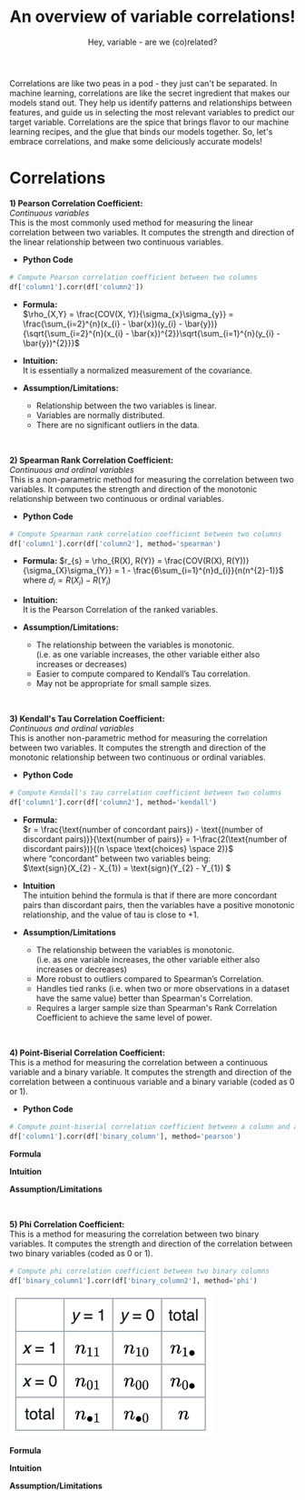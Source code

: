 ﻿---
layout: post
title: An overview of variable correlations!
subtitle: Hey, variable - are we (co)related?
katex: true
image: /img/correlations/small-correlation-and-causation.webp
bigimg: /img/correlations/correlation_big_logo.png
tags: [machine-learning, mathematics, correlation]
---

Correlations are like two peas in a pod - they just can't be separated. In machine learning, correlations are like the secret ingredient that makes our models stand out. They help us identify patterns and relationships between features, and guide us in selecting the most relevant variables to predict our target variable. Correlations are the spice that brings flavor to our machine learning recipes, and the glue that binds our models together. So, let's embrace correlations, and make some deliciously accurate models!

# Correlations <br>
**1) Pearson Correlation Coefficient:** <br>
*Continuous variables* <br>
This is the most commonly used method for measuring the linear correlation between two variables. It computes the strength and direction of the linear relationship between two continuous variables.

- **Python Code** <br>
```python
# Compute Pearson correlation coefficient between two columns
df['column1'].corr(df['column2'])
```

- **Formula:** <br>
$\rho_{X,Y} = \frac{COV(X, Y)}{\sigma_{x}\sigma_{y}} = \frac{\sum_{i=2}^{n}(x_{i} - \bar{x})(y_{i} - \bar{y})}{\sqrt{\sum_{i=2}^{n}(x_{i} - \bar{x})^{2}}\sqrt{\sum_{i=1}^{n}(y_{i} - \bar{y})^{2}}}$ 

- **Intuition:** <br>
It is essentially a normalized measurement of the covariance.

- **Assumption/Limitations:**
    - Relationship between the two variables is linear. <br>
    - Variables are normally distributed. <br>
    - There are no significant outliers in the data. <br>
<br>

**2) Spearman Rank Correlation Coefficient:** <br>
*Continuous and ordinal variables* <br>
This is a non-parametric method for measuring the correlation between two variables. It computes the strength and direction of the monotonic relationship between two continuous or ordinal variables.

- **Python Code** <br>
```python
# Compute Spearman rank correlation coefficient between two columns
df['column1'].corr(df['column2'], method='spearman')
```

- **Formula:**
$r_{s} = \rho_{R(X), R(Y)} = \frac{COV(R(X), R(Y))}{\sigma_{X}\sigma_{Y}} = 1 - \frac{6\sum_{i=1}^{n}d_{i}}{n(n^{2}-1)}$ <br>
    where $d_{i} = R(X_{i}) - R(Y_{i})$

- **Intuition:** <br>
It is the Pearson Correlation of the ranked variables.

- **Assumption/Limitations:**
    - The relationship between the variables is monotonic. <br>
    (i.e. as one variable increases, the other variable either also increases or decreases) <br>
    - Easier to compute compared to Kendall’s Tau correlation. <br>
    - May not be appropriate for small sample sizes. <br>
<br>

**3) Kendall's Tau Correlation Coefficient:** <br>
*Continuous and ordinal variables* <br>
This is another non-parametric method for measuring the correlation between two variables. It computes the strength and direction of the monotonic relationship between two continuous or ordinal variables.

- **Python Code** <br>
```python
# Compute Kendall's tau correlation coefficient between two columns
df['column1'].corr(df['column2'], method='kendall')
```

- **Formula:** <br>
$r = \frac{\text{number of concordant pairs}) - \text{(number of discordant pairs)}}{\text{number of pairs}} = 1-\frac{2(\text{number of discordant pairs})}{(n \space \text{choices} \space 2)}$ <br>
where “concordant” between two variables being: <br>
$\text{sign}(X_{2} - X_{1}) = \text{sign}(Y_{2} - Y_{1}) $

- **Intuition** <br>
The intuition behind the formula is that if there are more concordant pairs than discordant pairs, then the variables have a positive monotonic relationship, and the value of tau is close to +1.

- **Assumption/Limitations**
    - The relationship between the variables is monotonic. <br>
    (i.e. as one variable increases, the other variable either also increases or decreases) <br>
    - More robust to outliers compared to Spearman’s Correlation. <br>
    - Handles tied ranks (i.e. when two or more observations in a dataset have the same value) better than Spearman's Correlation. <br>
    - Requires a larger sample size than Spearman's Rank Correlation Coefficient to achieve the same level of power. <br>
<br>

**4) Point-Biserial Correlation Coefficient:** <br>
This is a method for measuring the correlation between a continuous variable and a binary variable. It computes the strength and direction of the correlation between a continuous variable and a binary variable (coded as 0 or 1).

- **Python Code** <br>
```python
# Compute point-biserial correlation coefficient between a column and a binary column
df['column1'].corr(df['binary_column'], method='pearson')
```

**Formula**

**Intuition**

**Assumption/Limitations**

<br>

**5) Phi Correlation Coefficient:** <br>
This is a method for measuring the correlation between two binary variables. It computes the strength and direction of the correlation between two binary variables (coded as 0 or 1).
```python
# Compute phi correlation coefficient between two binary columns
df['binary_column1'].corr(df['binary_column2'], method='phi')
```

![](/img/correlations/groups.png)

**Formula**

**Intuition**

**Assumption/Limitations**